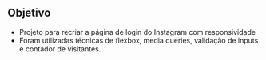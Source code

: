 ## Objetivo

<ul>
  <li>Projeto para recriar a página de login do Instagram com responsividade</li>
  <li>Foram utilizadas técnicas de flexbox, media queries, validação de inputs e contador de visitantes.</li>
<ul>
